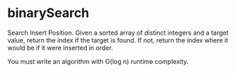 # binarySearch

Search Insert Position.
Given a sorted array of distinct integers and a target value, 
return the index if the target is found. If not, return the index where it would be if it were inserted in order.

You must write an algorithm with O(log n) runtime complexity.
